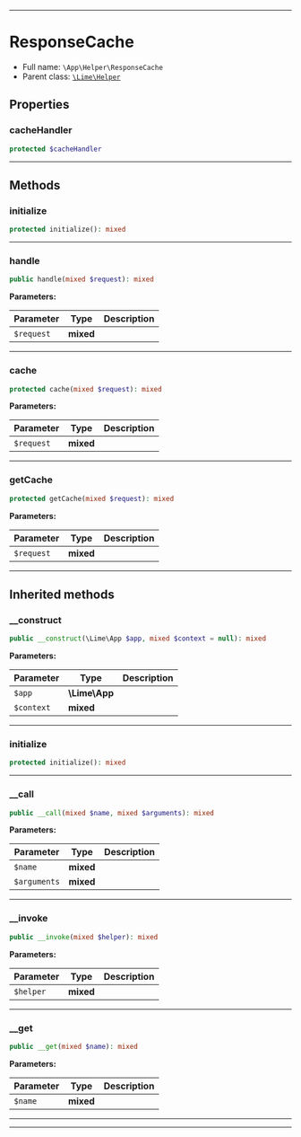 ***

# ResponseCache

* Full name: `\App\Helper\ResponseCache`
* Parent class: [`\Lime\Helper`](../../Lime/Helper.md)

## Properties

### cacheHandler

```php
protected $cacheHandler
```

***

## Methods

### initialize

```php
protected initialize(): mixed
```

***

### handle

```php
public handle(mixed $request): mixed
```

**Parameters:**

| Parameter | Type | Description |
|-----------|------|-------------|
| `$request` | **mixed** |  |

***

### cache

```php
protected cache(mixed $request): mixed
```

**Parameters:**

| Parameter | Type | Description |
|-----------|------|-------------|
| `$request` | **mixed** |  |

***

### getCache

```php
protected getCache(mixed $request): mixed
```

**Parameters:**

| Parameter | Type | Description |
|-----------|------|-------------|
| `$request` | **mixed** |  |

***

## Inherited methods

### __construct

```php
public __construct(\Lime\App $app, mixed $context = null): mixed
```

**Parameters:**

| Parameter | Type | Description |
|-----------|------|-------------|
| `$app` | **\Lime\App** |  |
| `$context` | **mixed** |  |

***

### initialize

```php
protected initialize(): mixed
```

***

### __call

```php
public __call(mixed $name, mixed $arguments): mixed
```

**Parameters:**

| Parameter | Type | Description |
|-----------|------|-------------|
| `$name` | **mixed** |  |
| `$arguments` | **mixed** |  |

***

### __invoke

```php
public __invoke(mixed $helper): mixed
```

**Parameters:**

| Parameter | Type | Description |
|-----------|------|-------------|
| `$helper` | **mixed** |  |

***

### __get

```php
public __get(mixed $name): mixed
```

**Parameters:**

| Parameter | Type | Description |
|-----------|------|-------------|
| `$name` | **mixed** |  |

***


***

